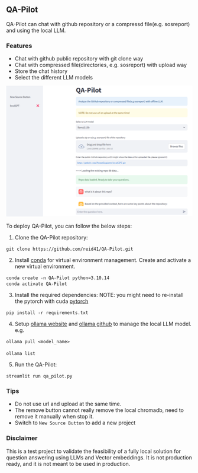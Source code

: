 ## QA-Pilot

QA-Pilot can chat with github repository or a compressd file(e.g. sosreport) and using the local LLM. 

### Features

* Chat with github public repository with git clone way
* Chat with compressed file(directories, e.g. sosreport) with upload way
* Store the chat history 
* Select the different LLM models

![Image Alt text](/images/qa_pilot.jpg)

To deploy QA-Pilot, you can follow the below steps:

1. Clone the QA-Pilot repository:

```shell
git clone https://github.com/reid41/QA-Pilot.git
```

2. Install [conda](https://www.anaconda.com/download) for virtual environment management. Create and activate a new virtual environment.

```shell
conda create -n QA-Pilot python=3.10.14
conda activate QA-Pilot
```


3. Install the required dependencies:
NOTE: you might need to re-install the pytorch with cuda [pytorch](https://pytorch.org/get-started/locally/)

```shell
pip install -r requirements.txt
```


4. Setup [ollama website](https://ollama.com/) and [ollama github](https://github.com/ollama/ollama) to manage the local LLM model. 
e.g.

```shell
ollama pull <model_name>

ollama list
```

5. Run the QA-Pilot:

```shell
streamlit run qa_pilot.py
```

### Tips
* Do not use url and upload at the same time.
* The remove button cannot really remove the local chromadb, need to remove it manually when stop it.
* Switch to `New Source Button` to add a new project


### Disclaimer

This is a test project to validate the feasibility of a fully local solution for question answering using LLMs and Vector embeddings. It is not production ready, and it is not meant to be used in production. 


